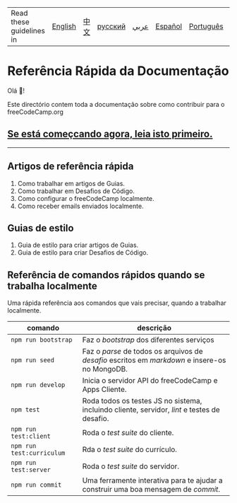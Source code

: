 <table>
    <tr>
        <td> Read these guidelines in </td>
        <td><a href="/CONTRIBUTING.md"> English </a></td>
        <td><a href="/docs/chinese/README.md"> 中文 </a></td>
        <td><a href="/docs/russian/README.md"> русский </a></td>
        <td><a href="/docs/arabic/README.md"> عربي </a></td>
        <td><a href="/docs/spanish/README.md"> Español </a></td>
        <td><a href="/docs/portuguese/README.md"> Português </a></td>
        <td><a href="/docs/german/README.md"> Deutsch </a></td>
    </tr>
</table>

# Referência Rápida da Documentação

Olá 👋!

Este directório contem toda a documentação sobre como contribuir para o freeCodeCamp.org

## [Se está começcando agora, leia isto primeiro.](/docs/portuguese/CONTRIBUTING.md)

---

## Artigos de referência rápida

1. Como trabalhar em artigos de Guias.
2. Como trabalhar em Desafios de Código.
3. Como configurar o freeCodeCamp localmente.
4. Como receber emails enviados localmente.

## Guias de estilo

1. Guia de estilo para criar artigos de Guias.
2. Guia de estilo para criar Desafios de Código.

## Referência de comandos rápidos quando se trabalha localmente

Uma rápida referência aos comandos que vais precisar, quando a trabalhar localmente.

| comando | descrição |
| ------- | ----------- |
| `npm run bootstrap` | Faz o <i>bootstrap</i> dos diferentes serviços |
| `npm run seed` | Faz o <i>parse</i> de todos os arquivos de <i>desafio</i> escritos em <i>markdown</i> e insere-os no MongoDB. |
| `npm run develop` | Inicia o servidor API do freeCodeCamp e Apps Cliente. |
| `npm test` |  Roda todos os testes JS no sistema, incluindo cliente, servidor, <i>lint</i> e testes de desafio. |
| `npm run test:client` | Roda o <i>test suite</i>  do cliente. |
| `npm run test:curriculum` | Rda o <i>test suite</i>  do currículo. |
| `npm run test:server` | Roda o <i>test suite</i> do servidor. |
| `npm run commit` | Uma ferramente interativa para te ajudar a construir uma boa mensagem de <i>commit</i>. |

